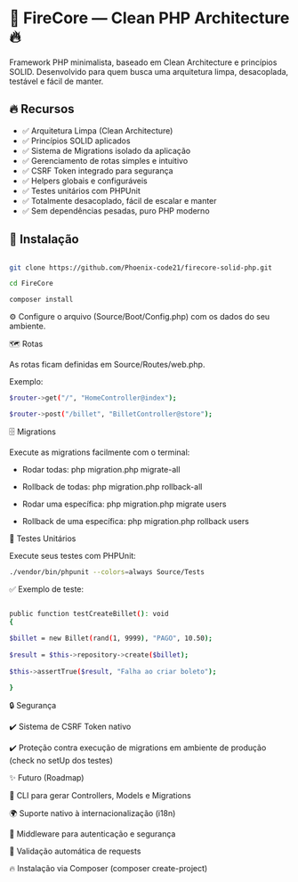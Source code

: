 # 🚀 FireCore — Clean PHP Architecture 🔥

Framework PHP minimalista, baseado em Clean Architecture e princípios SOLID. Desenvolvido para quem busca uma arquitetura limpa, desacoplada, testável e fácil de manter.

## 🔥 Recursos

- ✅ Arquitetura Limpa (Clean Architecture)
- ✅ Princípios SOLID aplicados
- ✅ Sistema de Migrations isolado da aplicação
- ✅ Gerenciamento de rotas simples e intuitivo
- ✅ CSRF Token integrado para segurança
- ✅ Helpers globais e configuráveis
- ✅ Testes unitários com PHPUnit
- ✅ Totalmente desacoplado, fácil de escalar e manter
- ✅ Sem dependências pesadas, puro PHP moderno

## 🚀 Instalação

```bash

git clone https://github.com/Phoenix-code21/firecore-solid-php.git

cd FireCore

composer install
```

⚙️ Configure o arquivo (Source/Boot/Config.php) com os dados do seu ambiente.

🗺️ Rotas

As rotas ficam definidas em Source/Routes/web.php.

Exemplo:

```bash
$router->get("/", "HomeController@index");

$router->post("/billet", "BilletController@store");
```

🗄️ Migrations

Execute as migrations facilmente com o terminal:

- Rodar todas: php migration.php migrate-all

- Rollback de todas: php migration.php rollback-all

- Rodar uma específica: php migration.php migrate users

- Rollback de uma específica: php migration.php rollback users

🧪 Testes Unitários

Execute seus testes com PHPUnit:

```bash
./vendor/bin/phpunit --colors=always Source/Tests
```

✅ Exemplo de teste:

```bash

public function testCreateBillet(): void
{
    
$billet = new Billet(rand(1, 9999), "PAGO", 10.50);
    
$result = $this->repository->create($billet);
    
$this->assertTrue($result, "Falha ao criar boleto");

}
```

🔒 Segurança

✔️ Sistema de CSRF Token nativo

✔️ Proteção contra execução de migrations em ambiente de produção (check no setUp dos testes)

✨ Futuro (Roadmap)

🔧 CLI para gerar Controllers, Models e Migrations

🌍 Suporte nativo à internacionalização (i18n)

🔗 Middleware para autenticação e segurança

📜 Validação automática de requests

🔥 Instalação via Composer (composer create-project)
